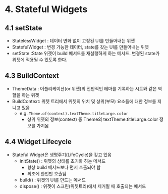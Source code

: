 # 4. Stateful Widgets

## 4.1 setState
- StatelessWidget : 데이터 변화 없이 고정된 UI를 만들어내는 위젯
- StatefulWidget : 변경 가능한 데이터, state를 갖는 UI를 만들어내는 위젯
- setState :State 위젯이 build 메서드를 재실행하게 하는 메서드. 변경된 state가 위젯에 적용될 수 있도록 한다.

## 4.3 BuildContext
- ThemeData : 어플리케이션(or 위젯)의 전반적인 테마를 기록하는 시트와 같은 역할을 하는 위젯
- BuildContext: 위젯 트리에서 위젯의 위치 및 상위(부모) 요소들에 대한 정보를 지니고 있음
    - e.g. `Theme.of(context).textTheme.titleLarge.color`
        - 상위 위젯의 정보(context) 중 Theme의 textTheme.titleLarge.color 정보를 가져옴

## 4.4 Widget Lifecycle
- Stateful Widget은 생명주기(LifeCycle)을 갖고 있음
    - initState() : 위젯의 상태를 초기화 하는 메서드
        - 항상 build 메서드보다 먼저 호출되야 함
        - 최초에 한번만 호출됨
    - build() : 위젯의 UI를 만드는 메서드
    - dispose() : 위젯이 스크린(위젯트리)에서 제거될 때 호출되는 메서드